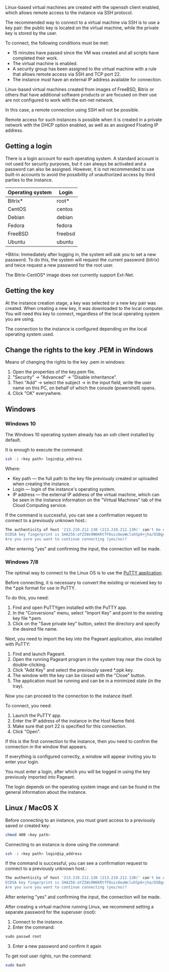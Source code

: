 Linux-based virtual machines are created with the openssh client enabled, which allows remote access to the instance via SSH protocol.

The recommended way to connect to a virtual machine via SSH is to use a key pair: the public key is located on the virtual machine, while the private key is stored by the user.

To connect, the following conditions must be met:

- 15 minutes have passed since the VM was created and all scripts have completed their work.
- The virtual machine is enabled.
- A security group has been assigned to the virtual machine with a rule that allows remote access via SSH and TCP port 22.
- The instance must have an external IP address available for connection.

<warn>

Linux-based virtual machines created from images of FreeBSD, Bitrix or others that have additional software products or are focused on their use are not configured to work with the ext-net network.

In this case, a remote connection using SSH will not be possible.

Remote access for such instances is possible when it is created in a private network with the DHCP option enabled, as well as an assigned Floating IP address.

</warn>

## Getting a login

There is a login account for each operating system. A standard account is not used for security purposes, but it can always be activated and a password can also be assigned. However, it is not recommended to use built-in accounts to avoid the possibility of unauthorized access by third parties to the instance.

| Operating system | Login |
| --- | --- |
| Bitrix* | root* |
| CentOS | centos |
| Debian | debian |
| Fedora | fedora |
| FreeBSD | freebsd |
| Ubuntu | ubuntu |

\*Bitrix: Immediately after logging in, the system will ask you to set a new password. To do this, the system will request the current password (bitrix) and twice request a new password for the root user.

The Bitrix-CentOS\* image does not currently support Ext-Net.

## Getting the key

At the instance creation stage, a key was selected or a new key pair was created. When creating a new key, it was downloaded to the local computer. You will need this key to connect, regardless of the local operating system you are using.

The connection to the instance is configured depending on the local operating system used.

## Change the rights to the key .PEM in Windows

Means of changing the rights to the key .pem in windows:

1. Open the properties of the key.pem file.
2. "Security" → "Advanced" → "Disable inheritance".
3. Then "Add" → select the subject → in the input field, write the user name on this PC, on behalf of which the console (powershell) opens.
4. Click "OK" everywhere.

## Windows

### Windows 10

The Windows 10 operating system already has an ssh client installed by default.

It is enough to execute the command:

```bash
ssh -i <key path> login@ip_address
```

Where:

- Key path — the full path to the key file previously created or uploaded when creating the instance.
- Login — login of the instance's operating system.
- IP address — the external IP address of the virtual machine, which can be seen in the instance information on the "Virtual Machines" tab of the Cloud Computing service.

If the command is successful, you can see a confirmation request to connect to a previously unknown host.:

```bash
The authenticity of host '213.219.212.130 (213.219.212.130)' can't be established.
ECDSA key fingerprint is SHA256:aYZIWs9N6KRtfFOuic6eoWcluhSp6+jha/DSBgd9McI.
Are you sure you want to continue connecting (yes/no)?
```

After entering "yes" and confirming the input, the connection will be made.

### Windows 7/8

The optimal way to connect to the Linux OS is to use the [PuTTY application](https://www.putty.org/).

Before connecting, it is necessary to convert the existing or received key to the \*.ppk format for use in PuTTY.

To do this, you need:

1. Find and open PuTTYgen installed with the PuTTY app.
2. In the "Conversions" menu, select "Import Key" and point to the existing key file \*.pem.
3. Click on the "Save private key" button, select the directory and specify the desired file name.

Next, you need to import the key into the Pageant application, also installed with PuTTY:

1. Find and launch Pageant.
2. Open the running Pageant program in the system tray near the clock by double-clicking.
3. Click "Add Key" and select the previously saved \*.ppk key.
4. The window with the key can be closed with the "Close" button.
5. The application must be running and can be in a minimized state (in the tray).

Now you can proceed to the connection to the instance itself.

To connect, you need:

1. Launch the PuTTY app.
2. Enter the IP address of the instance in the Host Name field.
3. Make sure that port 22 is specified for this connection.
4. Click "Open".

If this is the first connection to the instance, then you need to confirm the connection in the window that appears.

If everything is configured correctly, a window will appear inviting you to enter your login.

You must enter a login, after which you will be logged in using the key previously imported into Pageant.

<info>

The login depends on the operating system image and can be found in the general information about the instance.

</info>

## Linux / MacOS X

Before connecting to an instance, you must grant access to a previously saved or created key:

```bash
chmod 400 <key path>
```

Connecting to an instance is done using the command:

```bash
ssh -i <key path> login@ip_address
```

If the command is successful, you can see a confirmation request to connect to a previously unknown host.:

```bash
The authenticity of host '213.219.212.130 (213.219.212.130)' can't be established.
ECDSA key fingerprint is SHA256:aYZIWs9N6KRtfFOuic6eoWcluhSp6+jha/DSBgd9McI.
Are you sure you want to continue connecting (yes/no)?
```

After entering "yes" and confirming the input, the connection will be made.

<warn>

After creating a virtual machine running Linux, we recommend setting a separate password for the superuser (root):

1. Connect to the instance.
2. Enter the command:

```bash
sudo passwd root
```

3. Enter a new password and confirm it again

To get root user rights, run the command:

```bash
sudo bash
```

</warn>
